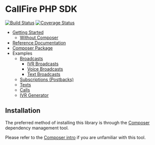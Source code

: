 CallFire PHP SDK
================

[![Build Status](https://travis-ci.org/CallFire/CallFire-PHP-SDK.png)](https://travis-ci.org/CallFire/CallFire-PHP-SDK)
[![Coverage Status](https://coveralls.io/repos/CallFire/CallFire-PHP-SDK/badge.png)](https://coveralls.io/r/CallFire/CallFire-PHP-SDK)

* [Getting Started](/docs/en/00.getting.started.md)
    * [Without Composer](/docs/en/getting-started/01.without-composer.md)
* [Reference Documentation](http://callfire.github.io/CallFire-PHP-SDK/)
* [Composer Package](https://packagist.org/packages/callfire/php-sdk)
* Examples
    * [Broadcasts](/docs/en/01.broadcasts.md)
        * [IVR Broadcasts](/docs/en/broadcasts/01.ivr.md)
        * [Voice Broadcasts](/docs/en/broadcasts/02.voice.md)
        * [Text Broadcasts](/docs/en/broadcasts/03.text.md)
    * [Subscriptions (Postbacks)](/docs/en/02.subscriptions.md)
    * [Texts](/docs/en/03.texts.md)
    * [Calls](/docs/en/04.calls.md)
    * [IVR Generator](/docs/en/06.ivr.md)

## Installation

The preferred method of installing this library is through the
[Composer](http://getcomposer.org/) dependency management tool.

Please refer to the [Composer intro](http://getcomposer.org/doc/00-intro.md)
if you are unfamiliar with this tool.
